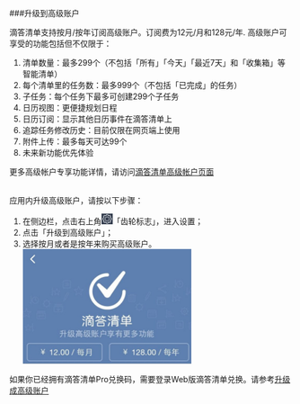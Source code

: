 ###升级到高级账户

滴答清单支持按月/按年订阅高级账户。订阅费为12元/月和128元/年. 高级账户可享受的功能包括但不仅限于：
1. 清单数量：最多299个（不包括「所有」「今天」「最近7天」和「收集箱」等智能清单）
2. 每个清单里的任务数：最多999个（不包括「已完成」的任务）
3. 子任务：每个任务下最多可创建299个子任务
4. 日历视图：更便捷规划日程
5. 日历订阅：显示其他日历事件在滴答清单上
6. 追踪任务修改历史：目前仅限在网页端上使用
7. 附件上传：最多每天可达99个
8. 未来新功能优先体验

更多高级帐户专享功能详情，请访问[滴答清单高级帐户页面](https://dida365.com/about/upgrade)

<br >应用内升级高级账户，请按以下步骤：
1. 在侧边栏，点击右上角<img src="../images/image4131.png" title="设置" width="20" />「齿轮标志」，进入设置；
2. 点击「升级到高级账户」；
3. 选择按月或者是按年来购买高级账户。
<br ><img src="../images/image4133.jpg" title="升级2" width="300" />


如果你已经拥有滴答清单Pro兑换码，需要登录Web版滴答清单兑换。请参考[升级成高级账户](ticktick_web_app/how_to_upgrade_to_pro.md)

